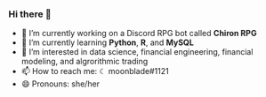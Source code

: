 ### Hi there 👋

- 🔭 I’m currently working on a Discord RPG bot called **Chiron RPG**
- 🌱 I’m currently learning **Python**, **R**, and **MySQL**
- 🤔 I’m interested in data science, financial engineering, financial modeling, and algrorithmic trading
- 📫 How to reach me: ☾ moonblade#1121
- 😄 Pronouns: she/her
